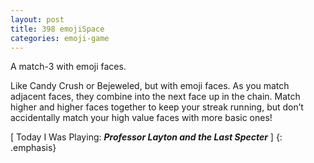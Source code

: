 ```yaml
---
layout: post
title: 398 emojiSpace
categories: emoji-game
---
```

A match-3 with emoji faces.

Like Candy Crush or Bejeweled, but with emoji faces.  As you match adjacent faces, they combine into the next face up in the chain.  Match higher and higher faces together to keep your streak running, but don’t accidentally match your high value faces with more basic ones!

[ Today I Was Playing: ***Professor Layton and the Last Specter*** ]
{: .emphasis}
